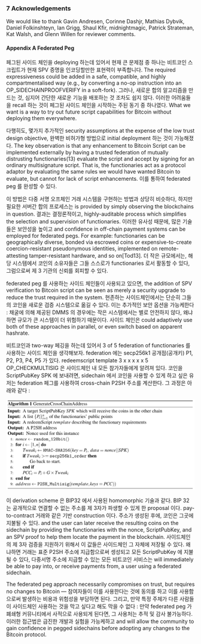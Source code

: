 ### 7 Acknowledgements 

We would like to thank Gavin Andresen, Corinne Dashjr, Mathias Dybvik, Daniel Folkinshteyn, Ian Grigg, Shaul Kfir, midnightmagic, Patrick Strateman, Kat Walsh, and Glenn Willen for reviewer comments.

#### Appendix A Federated Peg 

페그된 사이드 체인을 deploying 하는데 있어서 현재 큰 문제점 중 하나는 비트코인 스크립트가 현재 SPV 증명을 인코딩할만한 표현력이 부족합니다.  The required expressiveness could be added in a safe, compatible, and highly compartmentalised way (e.g., by converting a no-op instruction into an OP_SIDECHAINPROOFVERIFY in a soft-fork). 그러나, 새로운 합의 알고리즘을 만드는 것, 심지어 간단한 새로운 기능을 배포하는 것 조차도 쉽지 않다. 이러한 어려움들을 recall 하는 것이 페그된 사이드 체인을 시작하는 주된 동기 중 하나였다. What we want is a way to try out future script capabilities for Bitcoin without deploying them everywhere.

다행히도, 몇가지 추가적인 security assumptions at the expense of the low trust design objective, 완벽한 비허가형 방법으로 initial deployment 하는 것이 가능해졌다. The key observation is that any enhancement to Bitcoin Script can be implemented externally by having a trusted federation of mutually distrusting functionaries(13) evaluate the script and accept by signing for an ordinary multisignature script. That is, the functionaries act as a protocol adaptor by evaluating the same rules we would have wanted Bitcoin to evaluate, but cannot for lack of script enhancements. 이를 통하여 federated peg 를 완성할 수 있다. 

이 방법은 다중 서명 오프체인 거래 시스템을 구현하는 방법과 상당히 비슷하다, 하지만 필요한 서버간 합의 프로세스는 is provided by simply observing the blockchains in question. 결과는 결정론적이고, highly-auditable process which simplifies the selection and supervision of functionaries. 이러한 유사성 때문에, 많은 기술들은 보안성을 높이고 and confidence in off-chain payment systems can be employed for federated pegs. For example: functionaries can be geographically diverse, bonded via escrowed coins or expensive-to-create coercion-resistant pseudonymous identities, implemented on remote- attesting tamper-resistant hardware, and so on[Tod13]. 더 작은 규모에서는, 해당 시스템에서 코인의 소유자들은 그들 스스로가 functionaries 로서 활동할 수 있다, 그럼으로써 제 3 기관의 신뢰를 회피할 수 있다. 

federated peg 를 사용하는 사이드 체인들이 사용되고 있으면, the addition of SPV verification to Bitcoin script can be seen as merely a security upgrade to reduce the trust required in the system. 현존하는 사이드체인에서는 단순히 그들의 코인을 새로운 검증 시스템으로 옮길 수 있다. 이는 추가적인 보안 옵션을 가능케한다 : 채굴에 의해 제공된 DMMS 의 경우에는 작은 시스템에서는 별로 안전하지 않다, 왜냐하면 규모가 큰 시스템이 더 위험하기 때문이다. 사이드 체인은 could adaptively use both of these approaches in parallel, or even switch based on apparent hashrate.

비트코인과 two-way 페깅을 하는데 있어서 3 of 5 federation of functionaries 를 사용하는 사이드 체인을 생각해보자. federation 에는 secp256k1 공개점(공개키) P1, P2, P3, P4, P5 가 있다. redeemscript template 3 x x x x x 5 OP_CHECKMULTISIG 은 사이드체인 내 모든 참가자들에게 알려져 있다. 코인을 ScriptPubKey SPK 에 보내려면, sidechain 에서 코인을 사용할 수 있게 하고 싶은 유저는 federation 페그를 사용하여 cross-chain P2SH 주소를 계산한다. 그 과정은 아래와 같다 : 

![1](./1.png)

이 derivation scheme 은 BIP32 에서 사용된 homomorphic 기술과 같다. BIP 32 는 공개적으로 연결할 수 없는 주소를 제 3자가 파생할 수 있게 한 proposal 이다. pay-to-contract 거래와 같은 기반 construction 이다. 주소가 생성된 후에, 코인은 그곳에 지불될 수 있다. and the user can later receive the resulting coins on the sidechain by providing the functionaries with the nonce, ScriptPubKey, and an SPV proof to help them locate the payment in the blockchain. 사이드체인의 제 3자 검증을 지원하기 위해서 이 값들은 사이드체인 그 자체에 저장될 수 있다. 왜냐하면 거래는 표준 P2SH 주소에 지급함으로써 셍성되고 모든 ScriptPubKey 에 지불될 수 있다, 다중서명 주소에 지급할 수 있는 모든 비트코인 서비스는 will immediately be able to pay into, or receive payments from, a user using a federated sidechain.

The federated peg approach necessarily compromises on trust, but requires no changes to Bitcoin — 참여자들이 이를 사용한다는 것에 동의를 하고 이를 사용함으로써 발생하는 비용과 위험성을 부담하면 된다. 그리고, 만약 특정 주체가 다른 사람들이 사이드체인 사용하는 것을 막고 싶다고 해도 막을 수 없다 : 만약 federated peg 가 폐쇄형 커뮤니티에서 사적으로 사용되게 된다면, 그 사용처는 추적 및 감사 불가능하다. 이러한 접근법은 급진한 개발과 실험을 가능케하고 and will allow the community to gain confidence in pegged sidechains before adopting any changes to the Bitcoin protocol.